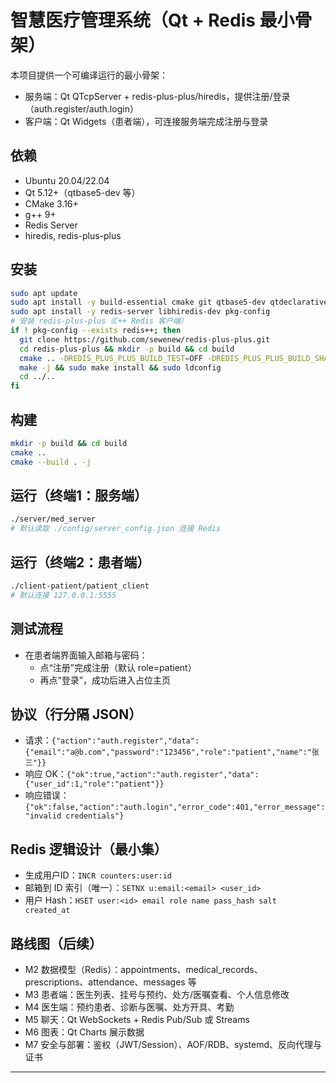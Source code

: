 # 智慧医疗管理系统（Qt + Redis 最小骨架）

本项目提供一个可编译运行的最小骨架：
- 服务端：Qt QTcpServer + redis-plus-plus/hiredis，提供注册/登录（auth.register/auth.login）
- 客户端：Qt Widgets（患者端），可连接服务端完成注册与登录

## 依赖
- Ubuntu 20.04/22.04
- Qt 5.12+（qtbase5-dev 等）
- CMake 3.16+
- g++ 9+
- Redis Server
- hiredis, redis-plus-plus

## 安装
```bash
sudo apt update
sudo apt install -y build-essential cmake git qtbase5-dev qtdeclarative5-dev libqt5sql5-sqlite
sudo apt install -y redis-server libhiredis-dev pkg-config
# 安装 redis-plus-plus（C++ Redis 客户端）
if ! pkg-config --exists redis++; then
  git clone https://github.com/sewenew/redis-plus-plus.git
  cd redis-plus-plus && mkdir -p build && cd build
  cmake .. -DREDIS_PLUS_PLUS_BUILD_TEST=OFF -DREDIS_PLUS_PLUS_BUILD_SHARED=ON
  make -j && sudo make install && sudo ldconfig
  cd ../..
fi
```

## 构建
```bash
mkdir -p build && cd build
cmake ..
cmake --build . -j
```

## 运行（终端1：服务端）
```bash
./server/med_server
# 默认读取 ./config/server_config.json 连接 Redis
```

## 运行（终端2：患者端）
```bash
./client-patient/patient_client
# 默认连接 127.0.0.1:5555
```

## 测试流程
- 在患者端界面输入邮箱与密码：
  - 点“注册”完成注册（默认 role=patient）
  - 再点“登录”，成功后进入占位主页

## 协议（行分隔 JSON）
- 请求：`{"action":"auth.register","data":{"email":"a@b.com","password":"123456","role":"patient","name":"张三"}}`
- 响应 OK：`{"ok":true,"action":"auth.register","data":{"user_id":1,"role":"patient"}}`
- 响应错误：`{"ok":false,"action":"auth.login","error_code":401,"error_message":"invalid credentials"}`

## Redis 逻辑设计（最小集）
- 生成用户ID：`INCR counters:user:id`
- 邮箱到 ID 索引（唯一）：`SETNX u:email:<email> <user_id>`
- 用户 Hash：`HSET user:<id> email role name pass_hash salt created_at`

## 路线图（后续）
- M2 数据模型（Redis）：appointments、medical_records、prescriptions、attendance、messages 等
- M3 患者端：医生列表、挂号与预约、处方/医嘱查看、个人信息修改
- M4 医生端：预约患者、诊断与医嘱、处方开具、考勤
- M5 聊天：Qt WebSockets + Redis Pub/Sub 或 Streams
- M6 图表：Qt Charts 展示数据
- M7 安全与部署：鉴权（JWT/Session）、AOF/RDB、systemd、反向代理与证书

---
